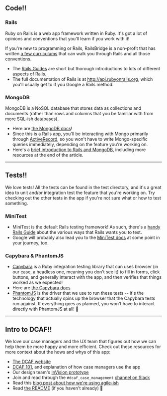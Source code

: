 ## Code!!
### Rails
Ruby on Rails is a web app framework written in Ruby. It's got a lot of opinions and conventions that you'll learn if you work with it! 

If you're new to programming or Rails, RailsBridge is a non-profit that has written [a few curriculums](http://docs.railsbridge.org/docs/) that can walk you through Rails and all those conventions.

* The [Rails Guides](http://guides.rubyonrails.org/) are short but thorough introductions to lots of different aspects of Rails.
* The full documentation of Rails is at http://api.rubyonrails.org, which you'll usually get to if you Google a Rails method.

### MongoDB
MongoDB is a NoSQL database that stores data as collections and documents (rather than rows and columns that you be familiar with from more SQL-ish databases). 

* Here are [the MongoDB docs](https://docs.mongodb.com/manual/)!
* Since this is a Rails app, you'll be interacting with Mongo primarily through [ActiveRecord](http://guides.rubyonrails.org/active_record_basics.html), so you won't have to write Mongo-specific queries immediately, depending on the feature you're working on.
* Here's a [brief introduction to Rails and MongoDB](http://kerrizor.com/blog/2014/04/02/quick-intro-to-mongodb-in-rails), including more resources at the end of the article.

---

## Tests!!
We love tests! All the tests can be found in the test directory, and it's a great idea to unit and/or integration test the feature that you're working on. Try checking out the other tests in the app if you're not sure what or how to test something.

### MiniTest
* MiniTest is the default Rails testing framework! As such, there's a [handy Rails Guide](http://guides.rubyonrails.org/testing.html) about the various ways that Rails wants you to test.
* Google will probably also lead you to the [MiniTest docs](http://ruby-doc.org/stdlib-2.0.0/libdoc/minitest/rdoc/MiniTest.html) at some point in your journey, too.

### Capybara & PhantomJS

* [Capybara](http://teamcapybara.github.io/capybara/) is a Ruby integration testing library that can uses browser (in our case, a headless one, meaning you don't see it) to fill in forms, click buttons, and generally interact with the app, and then verifies that things worked as we expected!
* Here are [the Capybara docs](http://www.rubydoc.info/github/teamcapybara/capybara/master)
* [PhantomJS](http://phantomjs.org/) is the driver that we use to run these tests -- it's the technology that actually spins up the browser that the Capybara tests run against. If everything goes as planned, you won't have to interact directly with PhantomJS at all! :ghost:

---

## Intro to DCAF!!
We love our case managers and the UX team that figures out how we can help them be more happy and more efficient. Check out these resources for more context about the hows and whys of this app:
* [The DCAF website](http://dcabortionfund.org)
* [DCAF 101](DCAF-101.md), and explanation of how case managers use the app
* Our design team's [InVision prototype](https://projects.invisionapp.com/share/6757W6WFJ)
* Join and read through the `#dcaf_case_management` [channel on Slack](https://codefordc.slack.com/messages/dcaf_case_management/files/)
* Read this [blog post about how we're using agile-ish](http://codefordc.org/blog/2016/09/12/code-for-dcaf.html)
* Read [the README](https://github.com/DCAFEngineering/dcaf_case_management/) (if you haven't already) :sparkling_heart:
